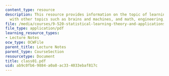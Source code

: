 ```yaml
---
content_type: resource
description: This resource provides information on the topic of learning as associated
  with other topics such as brains and machines, and math, engineering, neuroscience.
file: /media/courses/9-520-statistical-learning-theory-and-applications-spring-2006/ab9c0fb69884a0a8ac334033ebaf817c_class01.pdf
file_type: application/pdf
learning_resource_types:
- Lecture Notes
ocw_type: OCWFile
parent_title: Lecture Notes
parent_type: CourseSection
resourcetype: Document
title: class01.pdf
uid: ab9c0fb6-9884-a0a8-ac33-4033ebaf817c
---
```

